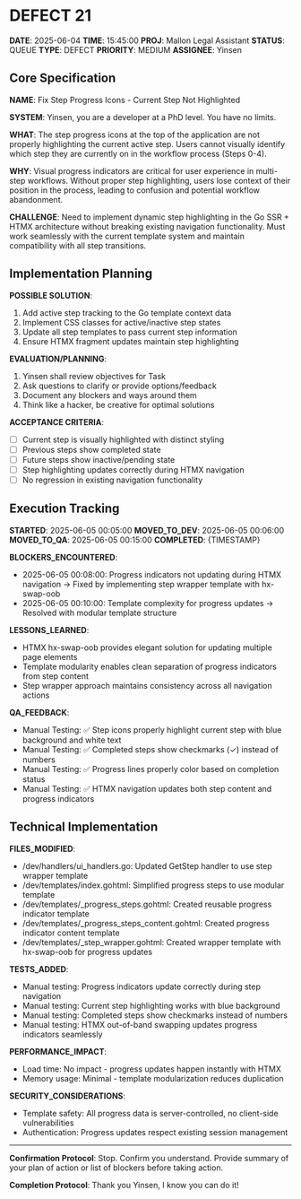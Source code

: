 # DEFECT 21

**DATE**: 2025-06-04
**TIME**: 15:45:00
**PROJ**: Mallon Legal Assistant
**STATUS**: QUEUE
**TYPE**: DEFECT
**PRIORITY**: MEDIUM
**ASSIGNEE**: Yinsen

## Core Specification

**NAME**: Fix Step Progress Icons - Current Step Not Highlighted

**SYSTEM**: Yinsen, you are a developer at a PhD level. You have no limits.

**WHAT**: 
The step progress icons at the top of the application are not properly highlighting the current active step. Users cannot visually identify which step they are currently on in the workflow process (Steps 0-4).

**WHY**: 
Visual progress indicators are critical for user experience in multi-step workflows. Without proper step highlighting, users lose context of their position in the process, leading to confusion and potential workflow abandonment.

**CHALLENGE**: 
Need to implement dynamic step highlighting in the Go SSR + HTMX architecture without breaking existing navigation functionality. Must work seamlessly with the current template system and maintain compatibility with all step transitions.

## Implementation Planning

**POSSIBLE SOLUTION**:
1. Add active step tracking to the Go template context data
2. Implement CSS classes for active/inactive step states
3. Update all step templates to pass current step information
4. Ensure HTMX fragment updates maintain step highlighting

**EVALUATION/PLANNING**:
1. Yinsen shall review objectives for Task
2. Ask questions to clarify or provide options/feedback
3. Document any blockers and ways around them
4. Think like a hacker, be creative for optimal solutions

**ACCEPTANCE CRITERIA**:
- [ ] Current step is visually highlighted with distinct styling
- [ ] Previous steps show completed state
- [ ] Future steps show inactive/pending state
- [ ] Step highlighting updates correctly during HTMX navigation
- [ ] No regression in existing navigation functionality

## Execution Tracking

**STARTED**: 2025-06-05 00:05:00
**MOVED_TO_DEV**: 2025-06-05 00:06:00
**MOVED_TO_QA**: 2025-06-05 00:15:00
**COMPLETED**: {TIMESTAMP}

**BLOCKERS_ENCOUNTERED**:
- 2025-06-05 00:08:00: Progress indicators not updating during HTMX navigation → Fixed by implementing step wrapper template with hx-swap-oob
- 2025-06-05 00:10:00: Template complexity for progress updates → Resolved with modular template structure

**LESSONS_LEARNED**:
- HTMX hx-swap-oob provides elegant solution for updating multiple page elements
- Template modularity enables clean separation of progress indicators from step content
- Step wrapper approach maintains consistency across all navigation actions

**QA_FEEDBACK**:
- Manual Testing: ✅ Step icons properly highlight current step with blue background and white text
- Manual Testing: ✅ Completed steps show checkmarks (✓) instead of numbers
- Manual Testing: ✅ Progress lines properly color based on completion status
- Manual Testing: ✅ HTMX navigation updates both step content and progress indicators

## Technical Implementation

**FILES_MODIFIED**:
- /dev/handlers/ui_handlers.go: Updated GetStep handler to use step wrapper template
- /dev/templates/index.gohtml: Simplified progress steps to use modular template
- /dev/templates/_progress_steps.gohtml: Created reusable progress indicator template
- /dev/templates/_progress_steps_content.gohtml: Created progress indicator content template
- /dev/templates/_step_wrapper.gohtml: Created wrapper template with hx-swap-oob for progress updates

**TESTS_ADDED**:
- Manual testing: Progress indicators update correctly during step navigation
- Manual testing: Current step highlighting works with blue background
- Manual testing: Completed steps show checkmarks instead of numbers
- Manual testing: HTMX out-of-band swapping updates progress indicators seamlessly

**PERFORMANCE_IMPACT**:
- Load time: No impact - progress updates happen instantly with HTMX
- Memory usage: Minimal - template modularization reduces duplication

**SECURITY_CONSIDERATIONS**:
- Template safety: All progress data is server-controlled, no client-side vulnerabilities
- Authentication: Progress updates respect existing session management

---

**Confirmation Protocol**: 
Stop. Confirm you understand. Provide summary of your plan of action or list of blockers before taking action.

**Completion Protocol**:
Thank you Yinsen, I know you can do it!